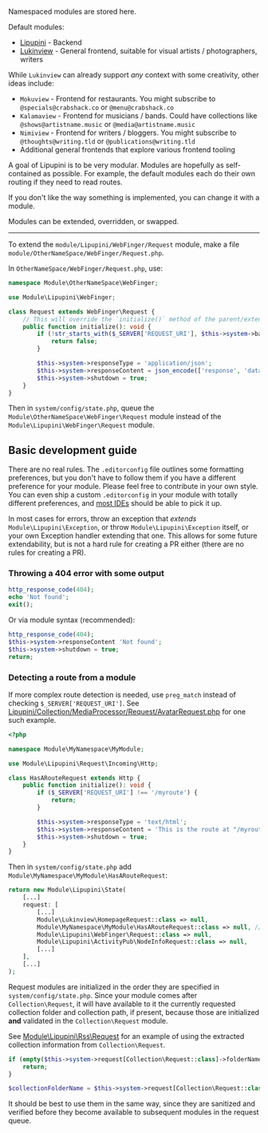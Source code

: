 Namespaced modules are stored here.

Default modules:

- [Lipupini](Lipupini) - Backend
- [Lukinview](Lukinview) - General frontend, suitable for visual artists / photographers, writers

While `Lukinview` can already support _any_ context with some creativity, other ideas include:

- `Mokuview` - Frontend for restaurants. You might subscribe to `@specials@crabshack.co` or `@menu@crabshack.co`
- `Kalamaview` - Frontend for musicians / bands. Could have collections like `@shows@artistname.music` or `@media@artistname.music`
- `Nimiview` - Frontend for writers / bloggers. You might subscribe to `@thoughts@writing.tld` or `@publications@writing.tld`
- Additional general frontends that explore various frontend tooling

A goal of Lipupini is to be very modular. Modules are hopefully as self-contained as possible. For example, the default modules each do their own routing if they need to read routes.

If you don't like the way something is implemented, you can change it with a module.

Modules can be extended, overridden, or swapped.

---

To extend the `module/Lipupini/WebFinger/Request` module, make a file `module/OtherNameSpace/WebFinger/Request.php`.

In `OtherNameSpace/WebFinger/Request.php`, use:

```php
namespace Module\OtherNameSpace\WebFinger;

use Module\Lipupini\WebFinger;

class Request extends WebFinger\Request {
	// This will override the `initialize()` method of the parent/extended WebFinger class
	public function initialize(): void {
		if (!str_starts_with($_SERVER['REQUEST_URI'], $this->system->baseUriPath . '.well-known/webfinger')) {
			return false;
		}

		$this->system->responseType = 'application/json';
		$this->system->responseContent = json_encode(['response', 'data', 'here'], JSON_THROW_ON_ERROR | JSON_UNESCAPED_SLASHES);
		$this->system->shutdown = true;
	}
}
```

Then in `system/config/state.php`, queue the `Module\OtherNameSpace\WebFinger\Request` module instead of the `Module\Lipupini\WebFinger\Request` module.

## Basic development guide

There are no real rules. The `.editorconfig` file outlines some formatting preferences, but you don't have to follow them if you have a different preference for your module. Please feel free to contribute in your own style. You can even ship a custom `.editorconfig` in your module with totally different preferences, and [most IDEs](https://editorconfig.org/#pre-installed) should be able to pick it up.

In most cases for errors, throw an exception that _extends_ `Module\Lipupini\Exception`, or throw `Module\Lipupini\Exception` itself, or your own Exception handler extending that one. This allows for some future extendability, but is not a hard rule for creating a PR either (there are no rules for creating a PR).

### Throwing a 404 error with some output

```php
http_response_code(404);
echo 'Not found';
exit();
```

Or via module syntax (recommended):

```php
http_response_code(404);
$this->system->responseContent 'Not found';
$this->system->shutdown = true;
return;
```

### Detecting a route from a module

If more complex route detection is needed, use `preg_match` instead of checking `$_SERVER['REQUEST_URI']`. See [Lipupini/Collection/MediaProcessor/Request/AvatarRequest.php](Lipupini/Collection/MediaProcessor/Request/AvatarRequest.php) for one such example.

```php
<?php

namespace Module\MyNamespace\MyModule;

use Module\Lipupini\Request\Incoming\Http;

class HasARouteRequest extends Http {
	public function initialize(): void {
		if ($_SERVER['REQUEST_URI'] !== '/myroute') {
			return;
		}

		$this->system->responseType = 'text/html';
		$this->system->responseContent = 'This is the route at "/myroute"';
		$this->system->shutdown = true;
	}
}
```

Then in `system/config/state.php` add `Module\MyNamespace\MyModule\HasARouteRequest`:

```php
return new Module\Lipupini\State(
	[...]
	request: [
		[...]
		Module\Lukinview\HomepageRequest::class => null,
		Module\MyNamespace\MyModule\HasARouteRequest::class => null, // Here is your new module
		Module\Lipupini\WebFinger\Request::class => null,
		Module\Lipupini\ActivityPub\NodeInfoRequest::class => null,
		[...]
	],
	[...]
);
```

Request modules are initialized in the order they are specified in `system/config/state.php`. Since your module comes after `Collection\Request`, it will have available to it the currently requested collection folder and collection path, if present, because those are initialized **and** validated in the `Collection\Request` module.

See [Module\Lipupini\Rss\Request](Lipupini/Rss/Request.php) for an example of using the extracted collection information from `Collection\Request`.

```php
if (empty($this->system->request[Collection\Request::class]->folderName)) {
	return;
}

$collectionFolderName = $this->system->request[Collection\Request::class]->folderName;
```

It should be best to use them in the same way, since they are sanitized and verified before they become available to subsequent modules in the request queue.
